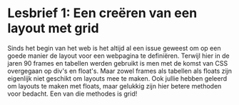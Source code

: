 # Lesbrief 1: Een creëren van een layout met grid

Sinds het begin van het web is het altijd al een issue geweest om op een goede manier de layout voor een webpagina te definiëren. Terwijl hier in de jaren 90 frames en tabellen werden gebruikt is men met de komst van CSS overgegaan op div's en float's. Maar zowel frames als tabellen als floats zijn eigenlijk niet geschikt om layouts mee te maken. Ook jullie hebben geleerd om layouts te maken met floats, maar gelukkig zijn hier betere methoden voor bedacht. Een van die methodes is grid!

[](codepen://hakanakkas/pen/VybmOB?height=800&theme=0)
